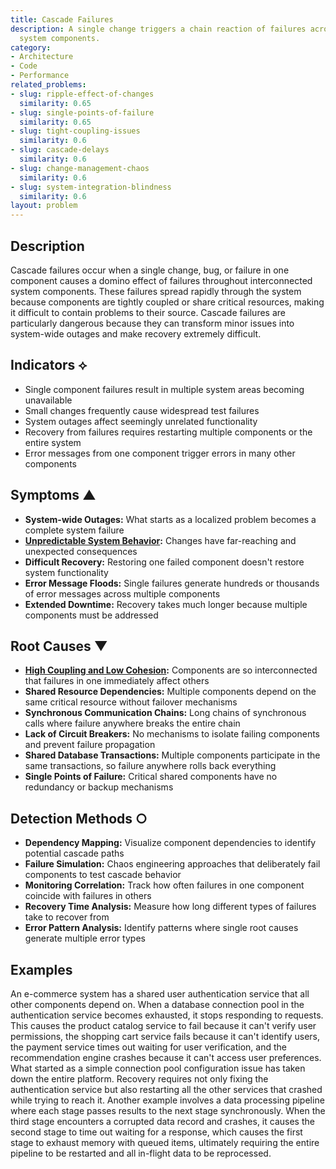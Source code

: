 ```yaml
---
title: Cascade Failures
description: A single change triggers a chain reaction of failures across multiple
  system components.
category:
- Architecture
- Code
- Performance
related_problems:
- slug: ripple-effect-of-changes
  similarity: 0.65
- slug: single-points-of-failure
  similarity: 0.65
- slug: tight-coupling-issues
  similarity: 0.6
- slug: cascade-delays
  similarity: 0.6
- slug: change-management-chaos
  similarity: 0.6
- slug: system-integration-blindness
  similarity: 0.6
layout: problem
---
```


## Description

Cascade failures occur when a single change, bug, or failure in one component causes a domino effect of failures throughout interconnected system components. These failures spread rapidly through the system because components are tightly coupled or share critical resources, making it difficult to contain problems to their source. Cascade failures are particularly dangerous because they can transform minor issues into system-wide outages and make recovery extremely difficult.

## Indicators ⟡
- Single component failures result in multiple system areas becoming unavailable
- Small changes frequently cause widespread test failures
- System outages affect seemingly unrelated functionality
- Recovery from failures requires restarting multiple components or the entire system
- Error messages from one component trigger errors in many other components

## Symptoms ▲
- **System-wide Outages:** What starts as a localized problem becomes a complete system failure
- **[Unpredictable System Behavior](unpredictable-system-behavior.md):** Changes have far-reaching and unexpected consequences
- **Difficult Recovery:** Restoring one failed component doesn't restore system functionality
- **Error Message Floods:** Single failures generate hundreds or thousands of error messages across multiple components
- **Extended Downtime:** Recovery takes much longer because multiple components must be addressed

## Root Causes ▼
- **[High Coupling and Low Cohesion](high-coupling-low-cohesion.md):** Components are so interconnected that failures in one immediately affect others
- **Shared Resource Dependencies:** Multiple components depend on the same critical resource without failover mechanisms
- **Synchronous Communication Chains:** Long chains of synchronous calls where failure anywhere breaks the entire chain
- **Lack of Circuit Breakers:** No mechanisms to isolate failing components and prevent failure propagation
- **Shared Database Transactions:** Multiple components participate in the same transactions, so failure anywhere rolls back everything
- **Single Points of Failure:** Critical shared components have no redundancy or backup mechanisms

## Detection Methods ○
- **Dependency Mapping:** Visualize component dependencies to identify potential cascade paths
- **Failure Simulation:** Chaos engineering approaches that deliberately fail components to test cascade behavior
- **Monitoring Correlation:** Track how often failures in one component coincide with failures in others
- **Recovery Time Analysis:** Measure how long different types of failures take to recover from
- **Error Pattern Analysis:** Identify patterns where single root causes generate multiple error types

## Examples

An e-commerce system has a shared user authentication service that all other components depend on. When a database connection pool in the authentication service becomes exhausted, it stops responding to requests. This causes the product catalog service to fail because it can't verify user permissions, the shopping cart service fails because it can't identify users, the payment service times out waiting for user verification, and the recommendation engine crashes because it can't access user preferences. What started as a simple connection pool configuration issue has taken down the entire platform. Recovery requires not only fixing the authentication service but also restarting all the other services that crashed while trying to reach it. Another example involves a data processing pipeline where each stage passes results to the next stage synchronously. When the third stage encounters a corrupted data record and crashes, it causes the second stage to time out waiting for a response, which causes the first stage to exhaust memory with queued items, ultimately requiring the entire pipeline to be restarted and all in-flight data to be reprocessed.